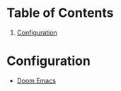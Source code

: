 
# Table of Contents

1.  [Configuration](#org978cb1b)



<a id="org978cb1b"></a>

# Configuration

-   [Doom Emacs](https://git.sr.ht/~kkeigenkai/dotfiles/tree/main/item/doom.d/README.md)

